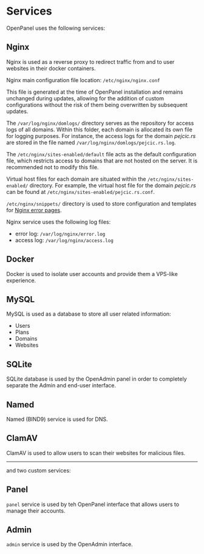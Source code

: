 # Services

OpenPanel uses the following services:

## Nginx

Nginx is used as a reverse proxy to redirect traffic from and to user websites in their docker containers.

Nginx main configuration file location: `/etc/nginx/nginx.conf`

This file is generated at the time of OpenPanel installation and remains unchanged during updates, allowing for the addition of custom configurations without the risk of them being overwritten by subsequent updates.


The `/var/log/nginx/domlogs/` directory serves as the repository for access logs of all domains. Within this folder, each domain is allocated its own file for logging purposes. For instance, the access logs for the domain *pejcic.rs* are stored in the file named `/var/log/nginx/domlogs/pejcic.rs.log`.

The `/etc/nginx/sites-enabled/default`  file acts as the default configuration file, which restricts access to domains that are not hosted on the server. It is recommended not to modify this file.

Virtual host files for each domain are situated within the `/etc/nginx/sites-enabled/` directory. For example, the virtual host file for the domain *pejcic.rs* can be found at `/etc/nginx/sites-enabled/pejcic.rs.conf`.

`/etc/nginx/snippets/` directory is used to store configuration and templates for [Nginx error pages](https://github.com/denysvitali/nginx-error-pages).

Nginx service uses the following log files:
- error log: `/var/log/nginx/error.log`
- access log: `/var/log/nginx/access.log`















## Docker

Docker is used to isolate user accounts and provide them a VPS-like experience.




## MySQL

MySQL is used as a database to store all user related information:

- Users
- Plans
- Domains
- Websites

## SQLite

SQLite database is used by the OpenAdmin panel in order to completely separate the Admin and end-user interface.

## Named

Named (BIND9) service is used for DNS.

## ClamAV

ClamAV is used to allow users to scan their websites for malicious files.


---

and two custom services:


## Panel

`panel` service is used by teh OpenPanel interface that allows users to manage their accounts.

## Admin

`admin` service is used by the OpenAdmin interface.
